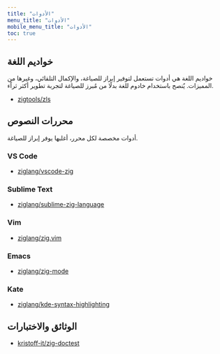 ```yaml
---
title: "الأدوات"
menu_title: "الأدوات"
mobile_menu_title: "الأدوات"
toc: true
---
```


## خواديم اللغة
خواديم اللغة هي أدوات تستعمل لتوفير إبراز للصياغة، والإكمال التلقائي، وغيرها من المميزات. يٌنصح باستخدام خادوم للغة بدلًا من مُبرز للصياغة لتجربة تطوير أكثر ثراًء.

- [zigtools/zls](https://github.com/zigtools/zls)

## محررات النصوص
أدوات مخصصة لكل محرر، أغلبها يوفر إبراز للصياغة.

### VS Code
- [ziglang/vscode-zig](https://github.com/ziglang/vscode-zig)

### Sublime Text
- [ziglang/sublime-zig-language](https://github.com/ziglang/sublime-zig-language)

### Vim
- [ziglang/zig.vim](https://github.com/ziglang/zig.vim)

### Emacs
- [ziglang/zig-mode](https://github.com/ziglang/zig-mode)

### Kate
- [ziglang/kde-syntax-highlighting](https://github.com/ziglang/kde-syntax-highlighting)

## الوثائق والاختبارات
- [kristoff-it/zig-doctest](https://github.com/kristoff-it/zig-doctest)

